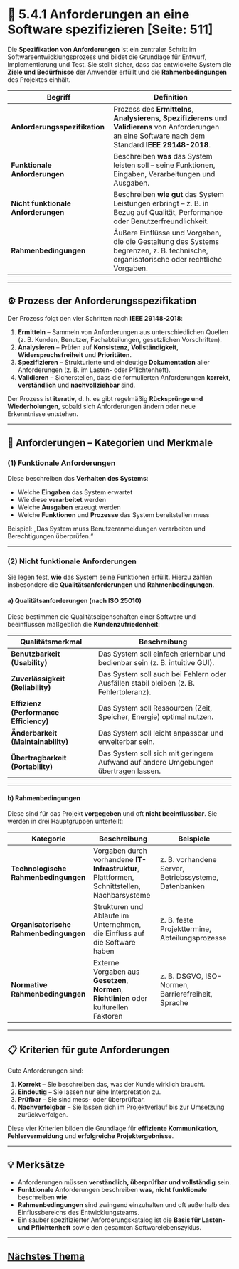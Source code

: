 # 🧾 5.4.1 Anforderungen an eine Software spezifizieren [Seite: 511]

Die **Spezifikation von Anforderungen** ist ein zentraler Schritt im Softwareentwicklungsprozess und bildet die Grundlage für Entwurf, Implementierung und Test. Sie stellt sicher, dass das entwickelte System die **Ziele und Bedürfnisse** der Anwender erfüllt und die **Rahmenbedingungen** des Projektes einhält.

| Begriff                             | Definition                                                                                                                                                     |
| ----------------------------------- | -------------------------------------------------------------------------------------------------------------------------------------------------------------- |
| **Anforderungsspezifikation**       | Prozess des **Ermittelns**, **Analysierens**, **Spezifizierens** und **Validierens** von Anforderungen an eine Software nach dem Standard **IEEE 29148-2018**. |
| **Funktionale Anforderungen**       | Beschreiben **was** das System leisten soll – seine Funktionen, Eingaben, Verarbeitungen und Ausgaben.                                                         |
| **Nicht funktionale Anforderungen** | Beschreiben **wie gut** das System Leistungen erbringt – z. B. in Bezug auf Qualität, Performance oder Benutzerfreundlichkeit.                                 |
| **Rahmenbedingungen**               | Äußere Einflüsse und Vorgaben, die die Gestaltung des Systems begrenzen, z. B. technische, organisatorische oder rechtliche Vorgaben.                          |

---

## ⚙️ Prozess der Anforderungsspezifikation

Der Prozess folgt den vier Schritten nach **IEEE 29148-2018**:

1. **Ermitteln** – Sammeln von Anforderungen aus unterschiedlichen Quellen (z. B. Kunden, Benutzer, Fachabteilungen, gesetzlichen Vorschriften).
2. **Analysieren** – Prüfen auf **Konsistenz**, **Vollständigkeit**, **Widerspruchsfreiheit** und **Prioritäten**.
3. **Spezifizieren** – Strukturierte und eindeutige **Dokumentation** aller Anforderungen (z. B. im Lasten- oder Pflichtenheft).
4. **Validieren** – Sicherstellen, dass die formulierten Anforderungen **korrekt**, **verständlich** und **nachvollziehbar** sind.

Der Prozess ist **iterativ**, d. h. es gibt regelmäßig **Rücksprünge und Wiederholungen**, sobald sich Anforderungen ändern oder neue Erkenntnisse entstehen.

---

## 🧠 Anforderungen – Kategorien und Merkmale

### (1) Funktionale Anforderungen

Diese beschreiben das **Verhalten des Systems**:

* Welche **Eingaben** das System erwartet
* Wie diese **verarbeitet** werden
* Welche **Ausgaben** erzeugt werden
* Welche **Funktionen** und **Prozesse** das System bereitstellen muss

Beispiel:
„Das System muss Benutzeranmeldungen verarbeiten und Berechtigungen überprüfen.“

---

### (2) Nicht funktionale Anforderungen

Sie legen fest, **wie** das System seine Funktionen erfüllt.
Hierzu zählen insbesondere die **Qualitätsanforderungen** und **Rahmenbedingungen**.

#### a) Qualitätsanforderungen (nach ISO 25010)

Diese bestimmen die Qualitätseigenschaften einer Software und beeinflussen maßgeblich die **Kundenzufriedenheit**:

| Qualitätsmerkmal                       | Beschreibung                                                                           |
| -------------------------------------- | -------------------------------------------------------------------------------------- |
| **Benutzbarkeit (Usability)**          | Das System soll einfach erlernbar und bedienbar sein (z. B. intuitive GUI).            |
| **Zuverlässigkeit (Reliability)**      | Das System soll auch bei Fehlern oder Ausfällen stabil bleiben (z. B. Fehlertoleranz). |
| **Effizienz (Performance Efficiency)** | Das System soll Ressourcen (Zeit, Speicher, Energie) optimal nutzen.                   |
| **Änderbarkeit (Maintainability)**     | Das System soll leicht anpassbar und erweiterbar sein.                                 |
| **Übertragbarkeit (Portability)**      | Das System soll sich mit geringem Aufwand auf andere Umgebungen übertragen lassen.     |

---

#### b) Rahmenbedingungen

Diese sind für das Projekt **vorgegeben** und oft **nicht beeinflussbar**.
Sie werden in drei Hauptgruppen unterteilt:

| Kategorie                              | Beschreibung                                                                                | Beispiele                                             |
| -------------------------------------- | ------------------------------------------------------------------------------------------- | ----------------------------------------------------- |
| **Technologische Rahmenbedingungen**   | Vorgaben durch vorhandene **IT-Infrastruktur**, Plattformen, Schnittstellen, Nachbarsysteme | z. B. vorhandene Server, Betriebssysteme, Datenbanken |
| **Organisatorische Rahmenbedingungen** | Strukturen und Abläufe im Unternehmen, die Einfluss auf die Software haben                  | z. B. feste Projekttermine, Abteilungsprozesse        |
| **Normative Rahmenbedingungen**        | Externe Vorgaben aus **Gesetzen**, **Normen**, **Richtlinien** oder kulturellen Faktoren    | z. B. DSGVO, ISO-Normen, Barrierefreiheit, Sprache    |

---

## 📋 Kriterien für gute Anforderungen

Gute Anforderungen sind:

1. **Korrekt** – Sie beschreiben das, was der Kunde wirklich braucht.
2. **Eindeutig** – Sie lassen nur eine Interpretation zu.
3. **Prüfbar** – Sie sind mess- oder überprüfbar.
4. **Nachverfolgbar** – Sie lassen sich im Projektverlauf bis zur Umsetzung zurückverfolgen.

Diese vier Kriterien bilden die Grundlage für **effiziente Kommunikation**, **Fehlervermeidung** und **erfolgreiche Projektergebnisse**.

---

## 💡 Merksätze

* Anforderungen müssen **verständlich, überprüfbar und vollständig** sein.
* **Funktionale** Anforderungen beschreiben **was**, **nicht funktionale** beschreiben **wie**.
* **Rahmenbedingungen** sind zwingend einzuhalten und oft außerhalb des Einflussbereichs des Entwicklungsteams.
* Ein sauber spezifizierter Anforderungskatalog ist die **Basis für Lasten- und Pflichtenheft** sowie den gesamten Softwarelebenszyklus.



---

## [Nächstes Thema](./5.4.2_Lasten-_und_Pflichtenheft_unterscheiden.md)